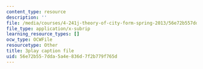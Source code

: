 ```yaml
---
content_type: resource
description: ''
file: /media/courses/4-241j-theory-of-city-form-spring-2013/56e72b557dda5a4e836d7f2b779f765d_SEu8X7AfllU.vtt
file_type: application/x-subrip
learning_resource_types: []
ocw_type: OCWFile
resourcetype: Other
title: 3play caption file
uid: 56e72b55-7dda-5a4e-836d-7f2b779f765d
---
```


